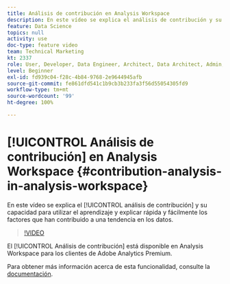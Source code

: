 ```yaml
---
title: Análisis de contribución en Analysis Workspace
description: En este vídeo se explica el análisis de contribución y su capacidad para utilizar el aprendizaje y explicar rápida y fácilmente los factores que han contribuido a una tendencia en los datos.
feature: Data Science
topics: null
activity: use
doc-type: feature video
team: Technical Marketing
kt: 2337
role: User, Developer, Data Engineer, Architect, Data Architect, Admin, Leader
level: Beginner
exl-id: fd939c04-f28c-4b84-9768-2e9644945afb
source-git-commit: fe861dfd541c1b9cb3b233fa3f56d55054305fd9
workflow-type: tm+mt
source-wordcount: '99'
ht-degree: 100%

---
```


# [!UICONTROL Análisis de contribución] en Analysis Workspace {#contribution-analysis-in-analysis-workspace}

En este vídeo se explica el [!UICONTROL análisis de contribución] y su capacidad para utilizar el aprendizaje y explicar rápida y fácilmente los factores que han contribuido a una tendencia en los datos.

>[!VIDEO](https://video.tv.adobe.com/v/25443/?quality=12)

El [!UICONTROL Análisis de contribución] está disponible en Analysis Workspace para los clientes de Adobe Analytics Premium.

Para obtener más información acerca de esta funcionalidad, consulte la [documentación](https://experienceleague.adobe.com/docs/analytics/analyze/analysis-workspace/virtual-analyst/anomaly-detection/anomaly-detection.html?lang=es).
